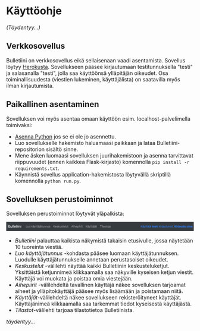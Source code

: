 # Käyttöohje

_(Täydentyy...)_

## Verkkosovellus

Bulletiini on verkkosovellus eikä sellaisenaan vaadi asentamista. Sovellus löytyy [Herokusta](https://bulletiini.herokuapp.com/). Sovellukseen pääsee kirjautumaan testitunnuksella "testi" ja salasanalla "testi", jolla saa käyttöönsä ylläpitäjän oikeudet. Osa toiminallisuudesta (viestien lukeminen, käyttäjälista) on saatavilla myös ilman kirjautumista.

## Paikallinen asentaminen

Sovelluksen voi myös asentaa omaan käyttöön esim. localhost-palvelimella toimivaksi:

* [Asenna Python](https://www.python.org/downloads/) jos se ei ole jo asennettu.
* Luo sovellukselle hakemisto haluamaasi paikkaan ja lataa Bulletiini-repositorion sisältö sinne.
* Mene äsken luomaasi sovelluksen juurihakemistoon ja asenna tarvittavat riippuvuudet (ennen kaikkea Flask-kirjasto) komennolla ``pip install -r requirements.txt``.
* Käynnistä sovellus application-hakemistosta löytyvällä skriptillä komennolla ``python run.py``.

## Sovelluksen perustoiminnot

Sovelluksen perustoiminnot löytyvät yläpalkista:

![](bulletin_ui.png)

* _Bulletiini_ palauttaa kaikista näkymistä takaisin etusivulle, jossa näytetään 10 tuoreinta viestiä.
* _Luo käyttäjätunnus_ -kohdasta pääsee luomaan käyttäjätunnuksen. Luodulle käyttäjätunnukselle annetaan perustasoiset oikeudet.
* _Keskustelut_ -välilehti näyttää kaikki Bulletiinin keskusteluketjut. Yksittäistä ketjunnimeä klikkaamalla saa näkyville kyseisen ketjun viestit. Käyttäjä voi muokata ja poistaa omia viestejään.
* _Aihepiirit_ -välilehdeltä tavallinen käyttäjä näkee sovelluksen tarjoamat aiheet ja ylläpitokäyttäjä pääsee myös lisäämään ja poistamaan niitä.
* _Käyttäjät_-välilehdeltä näkee sovellukseen rekisteröityneet käyttäjät. Käyttäjänimeä klikkaamalla saa tarkemmat tiedot kyseisestä käyttäjästä.
* _Tilastot_-välilehti tarjoaa tilastotietoa Bulletiinista.

_täydentyy..._

